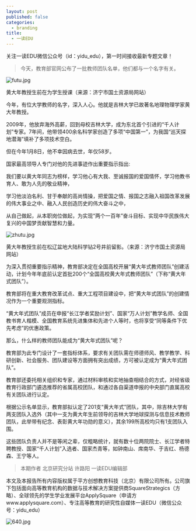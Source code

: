 ```yaml
---
layout: post
published: false
categories:
  - branding
title:
  - 一读EDU
---
```


关注一读EDU微信公众号（id：yidu_edu），第一时间接收最新专题文章！

> 今天，教育部官网公布了一批教师团队名单，他们都与一个名字有关。

![futu.jpg]({{site.baseurl}}/image/futu.jpg)


黄大年教授生前在为学生授课（来源：济宁市国土资源局网站）

今年，有位大学教师的名字，深入人心。他就是吉林大学已故著名地理物理学家黄大年教授。

2009年，他放弃海外高薪，回到母校吉林大学，成为东北首个引进的“千人计划”专家。7年间，他带领400余名科学家创造了多项“中国第一”，为我国“巡天探地潜海”填补了多项技术空白。

但在今年1月8日，他不幸因病去世，年仅58岁。

国家最高领导人专门对他的先进事迹作出重要指示指出:

我们要以黄大年同志为榜样，学习他心有大我、至诚报国的爱国情怀，学习他教书育人、敢为人先的敬业精神，

学习他淡泊名利、甘于奉献的高尚情操，把爱国之情、报国之志融入祖国改革发展的伟大事业之中、融入人民创造历史的伟大奋斗之中，

从自己做起，从本职岗位做起，为实现“两个一百年”奋斗目标、实现中华民族伟大复兴的中国梦贡献智慧和力量。

![zhutu.jpg]({{site.baseurl}}/image/zhutu.jpg)


黄大年教授生前在松辽盆地大陆科学钻2号井前留影。（来源：济宁市国土资源局网站）

为深入贯彻重要指示精神，教育部决定在全国高校开展“黄大年式教师团队”创建活动，计划今年年底前认定首批200个“全国高校黄大年式教师团队”（下称“黄大年式团队”）。

教育部将在重大教育改革试点、重大工程项目建设中，把“黄大年式团队”的创建情况作为一个重要观测指标。

“黄大年式团队”成员在申报“长江学者奖励计划”、国家“万人计划”教学名师、全国教书育人楷模、全国教育系统先进集体和先进个人等时，也将享受“同等条件下优先考虑”的优惠政策。

那么，什么样的教师团队能成为“黄大年式团队”呢？

教育部为此专门设计了一套指标体系，要求有关团队需在师德师风、教学教学、科研创新、社会服务、团队建设等方面拥有突出成绩，方可被认定成为“黄大年式团队”。

教育部还委托相关组织和专家，通过材料审核和实地抽查相结合的方式，对经省级教育行政部门遴选推荐的省属高校团队，和通过各自渠道申报的中央部门直属高校有关团队进行认定。

根据公示名单显示，教育部拟认定了201支“黄大年式”团队，其中，除吉林大学有两支团队入选外（其中一支为黄大年生前领导的吉林大学地球探测与信息技术教师团队，此举带有纪念、表彰黄大年功勋的意义），其余199所高校均只有1支团队入围。

这些团队负责人并不是等闲之辈，仅粗略统计，就有数十位两院院士、长江学者特聘教授、国家“千人计划”入选者、国家杰青等，如钟南山、席南华、于吉红、杨德森、王宁等人。

> 本期作者
北京研究分站 许路阳
一读EDU编辑部

本文及本报告所有内容版权属于平方创想教育科技（北京）有限公司所有。公司旗下包括面向高等教育机构的数据与技术解决方案提供商SquareStrategics（方略）、全球领先的学生学业发展平台ApplySquare（申请方www.applysquare.com）、专注高等教育的研究性自媒体一读EDU（微信公众号：yidu_edu）


![640.jpg]({{site.baseurl}}/image/640.jpg)
